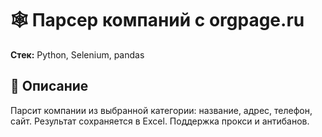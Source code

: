 # 🕸 Парсер компаний с orgpage.ru

**Стек:** Python, Selenium, pandas

## 📌 Описание
Парсит компании из выбранной категории: название, адрес, телефон, сайт. Результат сохраняется в Excel. Поддержка прокси и антибанов.
